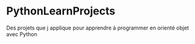 # PythonLearnProjects
Des projets que j applique pour apprendre à programmer en orienté objet avec Python
